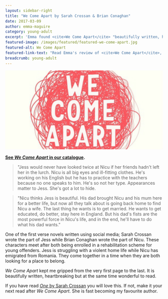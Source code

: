 ```yaml
---
layout: sidebar-right
title: "We Come Apart by Sarah Crossan & Brian Conaghan"
date: 2017-03-09
author: emma-maguire
category: young-adult
excerpt: 'Emma found <cite>We Come Apart</cite> "beautifully written, heartbreaking but at the same time wonderful to read."'
featured-image: /images/featured/featured-we-come-apart.jpg
featured-alt: We Come Apart
featured-link-text: "Read Emma's review of <cite>We Come Apart</cite>, by Sarah Crossan & Brian Conaghan."
breadcrumb: young-adult
---
```


![We Come Apart](/images/featured/featured-we-come-apart.jpg)

**[See <cite>We Come Apart</cite> in our catalogue](https://suffolk.spydus.co.uk/cgi-bin/spydus.exe/ENQ/OPAC/BIBENQ?BRN=1998151).**

> "Jess would never have looked twice at Nicu if her friends hadn't left her in the lurch. Nicu is all big eyes and ill-fitting clothes. He's working on his English but he has to practice with the teachers because no one speaks to him. He's so not her type. Appearances matter to Jess. She's got a lot to hide.

> "Nicu thinks Jess is beautiful. His dad brought Nicu and his mum here for a better life, but now all they talk about is going back home to find Nicu a wife. The last thing he wants is to get married. He wants to get educated, do better, stay here in England. But his dad's fists are the most powerful force in Nicu's life, and in the end, he'll have to do what his dad wants."

One of the first verse novels written using social media; Sarah Crossan wrote the part of Jess while Brian Conaghan wrote the part of Nicu. These characters meet after both being enrolled in a rehabilitation scheme for young offenders. Jess is struggling with a violent home life while Nicu has emigrated from Romania. They come together in a time when they are both looking for a place to belong.

<cite>We Come Apart</cite> kept me gripped from the very first page to the last. It is beautifully written, heartbreaking but at the same time wonderful to read.

If you have read [<cite>One</cite> by Sarah Crossan](https://suffolk.spydus.co.uk/cgi-bin/spydus.exe/ENQ/OPAC/BIBENQ?BRN=1976758) you will love this. If not, make it your next read after <cite>We Come Apart</cite>. She is fast becoming my favourite author.
